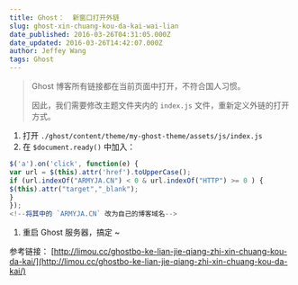```yaml
---
title: Ghost：  新窗口打开外链
slug: ghost-xin-chuang-kou-da-kai-wai-lian
date_published: 2016-03-26T04:31:05.000Z
date_updated: 2016-03-26T14:42:07.000Z
author: Jeffey Wang
tags: Ghost
---
```


> Ghost 博客所有链接都在当前页面中打开，不符合国人习惯。
>
> 因此，我们需要修改主题文件夹内的 `index.js` 文件，重新定义外链的打开方式。

1. 打开 `./ghost/content/theme/my-ghost-theme/assets/js/index.js`
2. 在 `$document.ready()` 中加入：

```javascript
$('a').on('click', function(e) {
var url = $(this).attr('href').toUpperCase();
if (url.indexOf("ARMYJA.CN") < 0 & url.indexOf("HTTP") >= 0 ) {
$(this).attr("target","_blank");
}
});
<!--将其中的 `ARMYJA.CN` 改为自己的博客域名-->
```

1. 重启 Ghost 服务器，搞定 ~

参考链接： [http://limou.cc/ghostbo-ke-lian-jie-qiang-zhi-xin-chuang-kou-da-kai/](http://limou.cc/ghostbo-ke-lian-jie-qiang-zhi-xin-chuang-kou-da-kai/)
